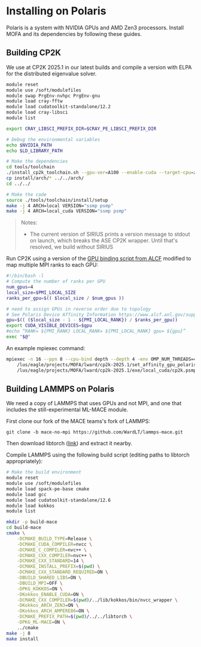 # Installing on Polaris

Polaris is a system with NVIDIA GPUs and AMD Zen3 processors. 
Install MOFA and its dependencies by following these guides.

## Building CP2K

We use at CP2K 2025.1 in our latest builds and compile a version with ELPA for the distributed eigenvalue solver.

```bash
module reset
module use /soft/modulefiles 
module swap PrgEnv-nvhpc PrgEnv-gnu
module load cray-fftw
module load cudatoolkit-standalone/12.2
module load cray-libsci
module list

export CRAY_LIBSCI_PREFIX_DIR=$CRAY_PE_LIBSCI_PREFIX_DIR

# Debug the environmental variables
echo $NVIDIA_PATH
echo $LD_LIBRARY_PATH

# Make the dependencies
cd tools/toolchain
./install_cp2k_toolchain.sh --gpu-ver=A100 --enable-cuda --target-cpu=znver3 --mpi-mode=mpich --with-elpa=install --with-sirius=no -j 8 | tee install.log
cp install/arch/* ../../arch/
cd ../../

# Make the code
source ./tools/toolchain/install/setup
make -j 4 ARCH=local VERSION="ssmp psmp"
make -j 4 ARCH=local_cuda VERSION="ssmp psmp"
```

> Notes:
>  - The current version of SIRIUS prints a version message to stdout on launch, which breaks the ASE CP2K wrapper. Until that's resolved, we build without SIRIUS

Run CP2K using a version of the [GPU binding script from ALCF](https://docs.alcf.anl.gov/polaris/running-jobs/#binding-mpi-ranks-to-gpus)
modified to map multiple MPI ranks to each GPU:

```bash
#!/bin/bash -l
# Compute the number of ranks per GPU
num_gpus=4
local_size=$PMI_LOCAL_SIZE
ranks_per_gpu=$(( $local_size / $num_gpus ))

# need to assign GPUs in reverse order due to topology
# See Polaris Device Affinity Information https://www.alcf.anl.gov/support/user-guides/polaris/hardware-overview/machine-overview/index.html
gpu=$(( ($local_size - 1 - ${PMI_LOCAL_RANK}) / $ranks_per_gpu))
export CUDA_VISIBLE_DEVICES=$gpu
#echo “RANK= ${PMI_RANK} LOCAL_RANK= ${PMI_LOCAL_RANK} gpu= ${gpu}”
exec "$@"

```

An example mpiexec command:

```bash
mpiexec -n 16 --ppn 8 --cpu-bind depth --depth 4 -env OMP_NUM_THREADS=4 \
    /lus/eagle/projects/MOFA/lward/cp2k-2025.1/set_affinity_gpu_polaris.sh \
    /lus/eagle/projects/MOFA/lward/cp2k-2025.1/exe/local_cuda/cp2k.psmp
```

## Building LAMMPS on Polaris

We need a copy of LAMMPS that uses GPUs and not MPI,
and one that includes the still-experimental ML-MACE module.

First clone our fork of the MACE teams's fork of LAMMPS:

```
git clone -b mace-no-mpi https://github.com/WardLT/lammps-mace.git
```

Then download libtorch ([link](https://download.pytorch.org/libtorch/cu126/libtorch-win-shared-with-deps-2.7.0%2Bcu126.zip)) and extract it nearby.

Compile LAMMPS using the following build script (editing paths to libtorch appropriately):

```bash
# Make the build environment
module reset
module use /soft/modulefiles
module load spack-pe-base cmake
module load gcc
module load cudatoolkit-standalone/12.6
module load kokkos
module list

mkdir -p build-mace
cd build-mace
cmake \
    -DCMAKE_BUILD_TYPE=Release \
    -DCMAKE_CUDA_COMPILER=nvcc \
    -DCMAKE_C_COMPILER=nvc++ \
    -DCMAKE_CXX_COMPILER=nvc++ \
    -DCMAKE_CXX_STANDARD=14 \
    -DCMAKE_INSTALL_PREFIX=$(pwd) \
    -DCMAKE_CXX_STANDARD_REQUIRED=ON \
    -DBUILD_SHARED_LIBS=ON \
    -DBUILD_MPI=OFF \
    -DPKG_KOKKOS=ON \
    -DKokkos_ENABLE_CUDA=ON \
    -DCMAKE_CXX_COMPILER=$(pwd)/../lib/kokkos/bin/nvcc_wrapper \
    -DKokkos_ARCH_ZEN3=ON \
    -DKokkos_ARCH_AMPERE86=ON \
    -DCMAKE_PREFIX_PATH=$(pwd)/../../libtorch \
    -DPKG_ML-MACE=ON \
    ../cmake
make -j 8
make install

```

